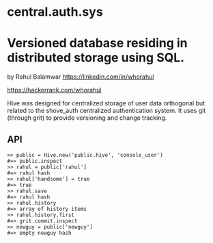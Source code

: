 central.auth.sys
====
Versioned database residing in distributed storage using SQL.
====
by Rahul Balamwar
https://linkedin.com/in/whorahul

https://hackerrank.com/whorahul

Hive was designed for centralized storage of user data orthogonal but related to the shove\_auth centralized
authentication system.  It uses git (through grit) to provide versioning and change tracking.

API
---

    >> public = Hive.new('public.hive', 'console_user')
    #=> public.inspect
    >> rahul = public['rahul']
    #=> rahul hash
    >> rahul['handsome'] = true
    #=> true
    >> rahul.save
    #=> rahul hash
    >> rahul.history
    #=> array of history items
    >> rahul.history.first
    #=> grit.commit.inspect
    >> newguy = public['newguy']
    #=> empty newguy hash
